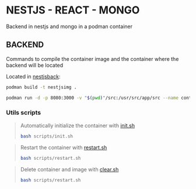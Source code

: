 # NESTJS - REACT - MONGO

Backend in nestjs and mongo in a podman container

## BACKEND

Commands to compile the container image and the container where the backend will be located

Located in [nestjsback](./nestjsback/):
```bash
podman build -t nestjsimg .
```
```bash
podman run -d -p 8080:3000 -v "$(pwd)"/src:/usr/src/app/src --name containernestjs nestjsimg
```

### Utils scripts

>  Automatically initialize the container with [init.sh](./nestjsback/scripts/init.sh)
> ```sh
> bash scripts/init.sh
> ```

>  Restart the container with [restart.sh](./nestjsback/scripts/restart.sh)
> ```sh
> bash scripts/restart.sh
> ```

>  Delete container and image with [clear.sh](./nestjsback/scripts/clear.sh)
> ```sh
> bash scripts/restart.sh
> ```